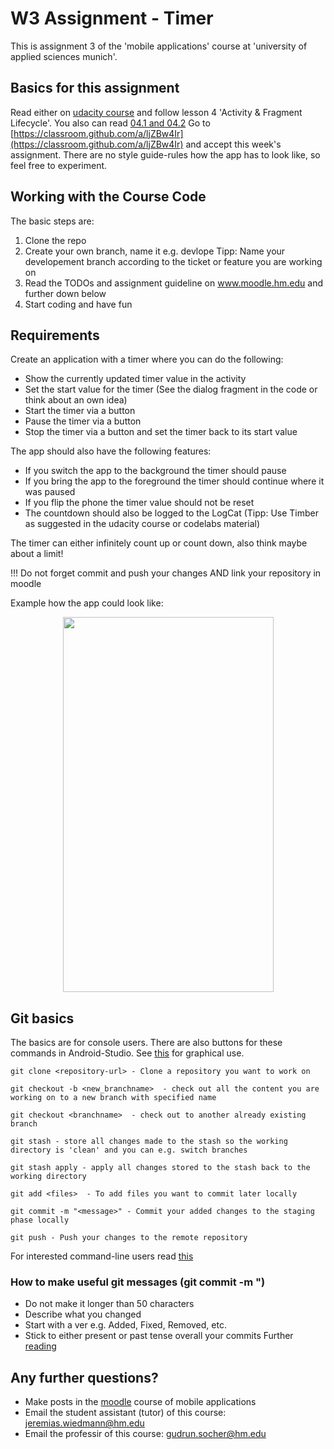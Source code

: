 W3 Assignment - Timer
=====================
This is assignment 3 of the 'mobile applications' course at 'university of applied sciences munich'.

## Basics for this assignment
Read either on [udacity course](https://www.udacity.com/course/developing-android-apps-with-kotlin--ud9012)
and follow lesson 4 'Activity & Fragment Lifecycle'.
You also can read [04.1 and 04.2](https://codelabs.developers.google.com/android-kotlin-fundamentals/)
Go to [https://classroom.github.com/a/ljZBw4Ir](https://classroom.github.com/a/ljZBw4Ir) and accept this week's assignment.
There are no style guide-rules how the app has to look like, so feel free to experiment.

## Working with the Course Code

The basic steps are:

1. Clone the repo
2. Create your own branch, name it e.g. devlope
Tipp: Name your developement branch according to the ticket or feature you are working on
3. Read the TODOs and assignment guideline on www.moodle.hm.edu and further down below
4. Start coding and have fun

## Requirements
Create an application with a timer where you can do the following:
* Show the currently updated timer value in the activity
* Set the start value for the timer (See the dialog fragment in the code or think about an own idea)
* Start the timer via a button
* Pause the timer via a button
* Stop the timer via a button and set the timer back to its start value

The app should also have the following features:
* If you switch the app to the background the timer should pause
* If you bring the app to the foreground the timer should continue where it was paused
* If you flip the phone the timer value should not be reset
* The countdown should also be logged to the LogCat (Tipp: Use Timber as suggested in the udacity course or codelabs material)

The timer can either infinitely count up or count down, also think maybe about a limit!

!!! Do not forget commit and push your changes AND link your repository in moodle

Example how the app could look like:
<p align="center">
  <img width="337" height="600" src="https://github.com/mobileappdevhm20/w3/blob/master/doc/timer_example.png">
</p>

## Git basics
The basics are for console users. There are also buttons for these commands in Android-Studio.
See [this](https://stackoverflow.com/questions/52565212/how-to-easy-commit-android-studio) for graphical use.

```
git clone <repository-url> - Clone a repository you want to work on
```
```
git checkout -b <new_branchname>  - check out all the content you are working on to a new branch with specified name
```
```
git checkout <branchname>  - check out to another already existing branch
```
```
git stash - store all changes made to the stash so the working directory is 'clean' and you can e.g. switch branches
```
```
git stash apply - apply all changes stored to the stash back to the working directory
```
```
git add <files>  - To add files you want to commit later locally
```
```
git commit -m "<message>" - Commit your added changes to the staging phase locally
```
```
git push - Push your changes to the remote repository
```

For interested command-line users read [this](https://git-scm.com/doc)

### How to make useful git messages (git commit -m "<message>)
* Do not make it longer than 50 characters
* Describe what you changed
* Start with a ver e.g. Added, Fixed, Removed, etc.
* Stick to either present or past tense overall your commits
Further [reading](https://dev.to/jacobherrington/how-to-write-useful-commit-messages-my-commit-message-template-20n9)

## Any further questions?
* Make posts in the [moodle](https://moodle.hm.edu) course of mobile applications
* Email the student assistant (tutor) of this course: <jeremias.wiedmann@hm.edu>
* Email the professir of this course: <gudrun.socher@hm.edu>




